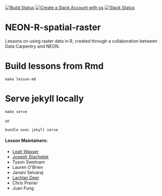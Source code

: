 [![Build Status](https://travis-ci.org/datacarpentry/R-spatial-raster-vector-lesson.svg?branch=master)](https://travis-ci.org/datacarpentry/R-spatial-raster-vector-lesson) [![Create a Slack Account with us](https://img.shields.io/badge/Create_Slack_Account-The_Carpentries-071159.svg)](https://swc-slack-invite.herokuapp.com/)
 [![Slack Status](https://img.shields.io/badge/Slack_Channel-dc--geospatial-E01563.svg)](https://swcarpentry.slack.com/messages/C9ME7G5RD)


# NEON-R-spatial-raster
Lessons on using raster data in R, created through a collaboration between
Data Carpentry and NEON.

# Build lessons from Rmd

`make lesson-md`

# Serve jekyll locally

`make serve`

or

`bundle exec jekyll serve`

#### Lesson Maintainers:

* [Leah Wasser][wasser_leah]
* [Joseph Stachelek][stachelek_joesph]
* Tyson Swetnam
* Lauren O'Brien
* Janani Selvaraj
* [Lachlan Deer][deer_lachlan]
* Chris Prener
* Juan Fung

[wasser_leah]: https://software-carpentry.org/team/#wasser_leah
[stachelek_joesph]: https://software-carpentry.org/team/#stachelek_joesph
<!-- [swetnam_tyson]: https://software-carpentry.org/team/#swetnam_tyson -->
<!-- [obrien_laura]: https://software-carpentry.org/team/#obrien_laura -->
<!-- [selvaraj_janini]: https://software-carpentry.org/team/#selvaraj_janini -->
[deer_lachlan]: https://software-carpentry.org/team/#deer_lachlan
<!-- [prener_chris]: https://software-carpentry.org/team/#prener_chris -->
<!-- [fung_juan]: https://software-carpentry.org/team/ -->
